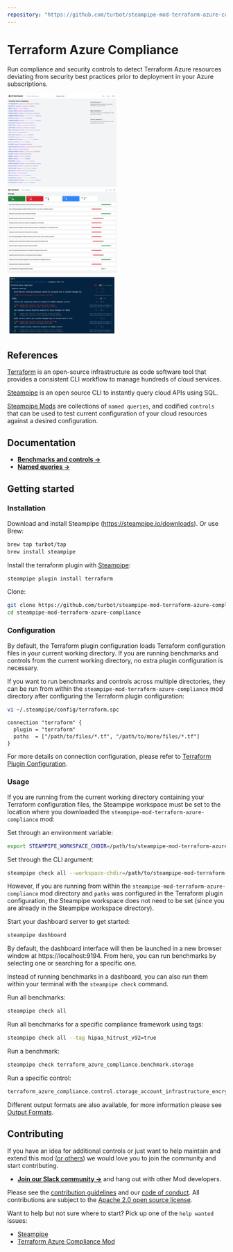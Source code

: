 ```yaml
---
repository: "https://github.com/turbot/steampipe-mod-terraform-azure-compliance"
---
```


# Terraform Azure Compliance

Run compliance and security controls to detect Terraform Azure resources deviating from security best practices prior to deployment in your Azure subscriptions.

<img src="https://raw.githubusercontent.com/turbot/steampipe-mod-terraform-azure-compliance/main/docs/terraform_azure_compliance_dashboard.png" width="50%" type="thumbnail"/>
<img src="https://raw.githubusercontent.com/turbot/steampipe-mod-terraform-azure-compliance/main/docs/terraform_azure_compliance_storage_dashboard.png" width="50%" type="thumbnail"/>
<img src="https://raw.githubusercontent.com/turbot/steampipe-mod-terraform-azure-compliance/main/docs/terraform_azure_compliance_console_output.png" width="50%" type="thumbnail"/>

## References

[Terraform](https://terraform.io/) is an open-source infrastructure as code software tool that provides a consistent CLI workflow to manage hundreds of cloud services.

[Steampipe](https://steampipe.io) is an open source CLI to instantly query cloud APIs using SQL.

[Steampipe Mods](https://steampipe.io/docs/reference/mod-resources#mod) are collections of `named queries`, and codified `controls` that can be used to test current configuration of your cloud resources against a desired configuration.

## Documentation

- **[Benchmarks and controls →](https://hub.steampipe.io/mods/turbot/terraform_azure_compliance/controls)**
- **[Named queries →](https://hub.steampipe.io/mods/turbot/terraform_azure_compliance/queries)**

## Getting started

### Installation

Download and install Steampipe (https://steampipe.io/downloads). Or use Brew:

```sh
brew tap turbot/tap
brew install steampipe
```

Install the terraform plugin with [Steampipe](https://steampipe.io):

```sh
steampipe plugin install terraform
```

Clone:

```sh
git clone https://github.com/turbot/steampipe-mod-terraform-azure-compliance.git
cd steampipe-mod-terraform-azure-compliance
```

### Configuration

By default, the Terraform plugin configuration loads Terraform configuration
files in your current working directory. If you are running benchmarks and
controls from the current working directory, no extra plugin configuration is
necessary.

If you want to run benchmarks and controls across multiple directories, they
can be run from within the `steampipe-mod-terraform-azure-compliance` mod
directory after configuring the Terraform plugin configuration:

```sh
vi ~/.steampipe/config/terraform.spc
```

```hcl
connection "terraform" {
  plugin = "terraform"
  paths  = ["/path/to/files/*.tf", "/path/to/more/files/*.tf"]
}
```

For more details on connection configuration, please refer to [Terraform Plugin Configuration](https://hub.steampipe.io/plugins/turbot/terraform#configuration).

### Usage

If you are running from the current working directory containing your Terraform
configuration files, the Steampipe workspace must be set to the location where
you downloaded the `steampipe-mod-terraform-azure-compliance` mod:

Set through an environment variable:

```sh
export STEAMPIPE_WORKSPACE_CHDIR=/path/to/steampipe-mod-terraform-azure-compliance
```

Set through the CLI argument:

```sh
steampipe check all --workspace-chdir=/path/to/steampipe-mod-terraform-azure-compliance
```

However, if you are running from within the
`steampipe-mod-terraform-azure-compliance` mod directory and `paths` was
configured in the Terraform plugin configuration, the Steampipe workspace does
not need to be set (since you are already in the Steampipe workspace
directory).

Start your dashboard server to get started:

```sh
steampipe dashboard
```

By default, the dashboard interface will then be launched in a new browser
window at https://localhost:9194. From here, you can run benchmarks by
selecting one or searching for a specific one.

Instead of running benchmarks in a dashboard, you can also run them within your
terminal with the `steampipe check` command.

Run all benchmarks:

```sh
steampipe check all
```

Run all benchmarks for a specific compliance framework using tags:

```sh
steampipe check all --tag hipaa_hitrust_v92=true
```

Run a benchmark:

```sh
steampipe check terraform_azure_compliance.benchmark.storage
```

Run a specific control:

```sh
terraform_azure_compliance.control.storage_account_infrastructure_encryption_enabled
```

Different output formats are also available, for more information please see
[Output Formats](https://steampipe.io/docs/reference/cli/check#output-formats).

## Contributing

If you have an idea for additional controls or just want to help maintain and extend this mod ([or others](https://github.com/topics/steampipe-mod)) we would love you to join the community and start contributing.

- **[Join our Slack community →](https://steampipe.io/community/join)** and hang out with other Mod developers.

Please see the [contribution guidelines](https://github.com/turbot/steampipe/blob/main/CONTRIBUTING.md) and our [code of conduct](https://github.com/turbot/steampipe/blob/main/CODE_OF_CONDUCT.md). All contributions are subject to the [Apache 2.0 open source license](https://github.com/turbot/steampipe-mod-terraform-azure-compliance/blob/main/LICENSE).

Want to help but not sure where to start? Pick up one of the `help wanted` issues:

- [Steampipe](https://github.com/turbot/steampipe/labels/help%20wanted)
- [Terraform Azure Compliance Mod](https://github.com/turbot/steampipe-mod-terraform-azure-compliance/labels/help%20wanted)
